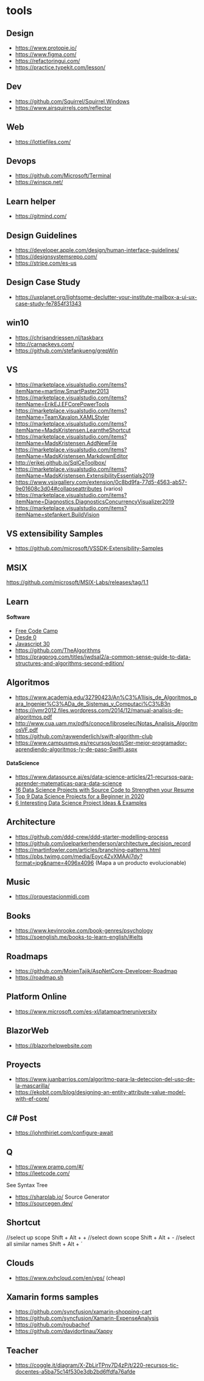 # tools
## Design

- https://www.protopie.io/
- https://www.figma.com/
- https://refactoringui.com/
- https://practice.typekit.com/lesson/

## Dev
- https://github.com/Squirrel/Squirrel.Windows
- https://www.airsquirrels.com/reflector

## Web
- https://lottiefiles.com/

## Devops
- https://github.com/Microsoft/Terminal
- https://winscp.net/

## Learn helper
- https://gitmind.com/

## Design Guidelines
- https://developer.apple.com/design/human-interface-guidelines/
- https://designsystemsrepo.com/
- https://stripe.com/es-us

## Design Case Study
- https://uxplanet.org/lightsome-declutter-your-institute-mailbox-a-ui-ux-case-study-fe7854f31343

## win10
- https://chrisandriessen.nl/taskbarx
- http://carnackeys.com/
- https://github.com/stefankueng/grepWin

## VS
- https://marketplace.visualstudio.com/items?itemName=martinw.SmartPaster2013
- https://marketplace.visualstudio.com/items?itemName=ErikEJ.EFCorePowerTools
- https://marketplace.visualstudio.com/items?itemName=TeamXavalon.XAMLStyler
- https://marketplace.visualstudio.com/items?itemName=MadsKristensen.LearntheShortcut
- https://marketplace.visualstudio.com/items?itemName=MadsKristensen.AddNewFile
- https://marketplace.visualstudio.com/items?itemName=MadsKristensen.MarkdownEditor
- http://erikej.github.io/SqlCeToolbox/
- https://marketplace.visualstudio.com/items?itemName=MadsKristensen.ExtensibilityEssentials2019
- https://www.vsixgallery.com/extension/0c8bd9fa-77d5-4563-ab57-9e01608c3d04#collapseattributes (varios)
- https://marketplace.visualstudio.com/items?itemName=Diagnostics.DiagnosticsConcurrencyVisualizer2019
- https://marketplace.visualstudio.com/items?itemName=stefankert.BuildVision

## VS extensibility Samples
- https://github.com/microsoft/VSSDK-Extensibility-Samples

## MSIX
https://github.com/microsoft/MSIX-Labs/releases/tag/1.1

## Learn
#### Software
- [Free Code Camp](https://github.com/florinpop17/app-ideas)
- [Desde 0](https://github.com/danistefanovic/build-your-own-x)
- [Javascript 30](https://javascript30.com/)
- https://github.com/TheAlgorithms
- https://pragprog.com/titles/jwdsal2/a-common-sense-guide-to-data-structures-and-algorithms-second-edition/

## Algoritmos
- https://www.academia.edu/32790423/An%C3%A1lisis_de_Algoritmos_para_Ingenier%C3%ADa_de_Sistemas_y_Computaci%C3%B3n
- https://jvmr2012.files.wordpress.com/2014/12/manual-analisis-de-algoritmos.pdf
- http://www.cua.uam.mx/pdfs/conoce/libroselec/Notas_Analisis_AlgoritmosVF.pdf
- https://github.com/raywenderlich/swift-algorithm-club
- https://www.campusmvp.es/recursos/post/Ser-mejor-programador-aprendiendo-algoritmos-(y-de-paso-Swift).aspx

#### DataScience
- https://www.datasource.ai/es/data-science-articles/21-recursos-para-aprender-matematicas-para-data-science
- [16 Data Science Projects with Source Code to Strengthen your Resume](https://data-flair.training/blogs/data-science-project-ideas/)
- [Top 9 Data Science Projects for a Beginner in 2020](https://towardsdatascience.com/top-9-data-science-projects-for-a-beginner-in-2020-26eb7d42b116?gi=159b758c8f95)
- [6 Interesting Data Science Project Ideas & Examples](https://www.springboard.com/blog/data-science-projects/)

## Architecture
- https://github.com/ddd-crew/ddd-starter-modelling-process
- https://github.com/joelparkerhenderson/architecture_decision_record
- https://martinfowler.com/articles/branching-patterns.html
- https://pbs.twimg.com/media/Eoyc4ZvXMAAI7dy?format=jpg&name=4096x4096 (Mapa a un producto evolucionable)

## Music
- https://orquestacionmidi.com

## Books
- https://www.kevinrooke.com/book-genres/psychology
- https://soenglish.me/books-to-learn-english/#ielts

## Roadmaps
- https://github.com/MoienTajik/AspNetCore-Developer-Roadmap
- https://roadmap.sh

## Platform Online
- https://www.microsoft.com/es-xl/latampartneruniversity

## BlazorWeb
- https://blazorhelpwebsite.com

## Proyects
- https://www.juanbarrios.com/algoritmo-para-la-deteccion-del-uso-de-la-mascarilla/
- https://ekobit.com/blog/designing-an-entity-attribute-value-model-with-ef-core/ 

## C# Post
- https://johnthiriet.com/configure-await

## Q
- https://www.pramp.com/#/
- https://leetcode.com/

See Syntax Tree
- https://sharplab.io/
Source Generator
- https://sourcegen.dev/

## Shortcut
//select up scope
Shift + Alt + +
//select down scope
Shift + Alt + -
//select all similar names
Shift + Alt + ´

## Clouds
- https://www.ovhcloud.com/en/vps/ (cheap)

## Xamarin forms samples
- https://github.com/syncfusion/xamarin-shopping-cart
- https://github.com/syncfusion/Xamarin-ExpenseAnalysis
- https://github.com/roubachof
- https://github.com/davidortinau/Xappy

## Teacher
- https://coggle.it/diagram/X-ZbLirTPnv7D4zP/t/220-recursos-tic-docentes-a5ba75c14f530e3db2bd6ffdfa76afde
